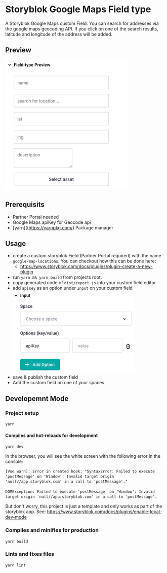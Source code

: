 # Storyblok Google Maps Field type

A Storyblok Google Maps custom Field. You can search for addresses via the google maps geocoding API. If you click on one of the search results, latitude and longitude of the address will be added.

## Preview

![storyblok google maps field type preview](images/fieldtype-preview.jpg)

## Prerequisits

- Partner Portal needed
- Google Maps apiKey for Geocode api
- [yarn]((https://yarnpkg.com/) Package manager

## Usage

- create a custom storyblok Field (Partner Portal required) with the name `google-map-locations`. You can checkout how this can be done here:
  - https://www.storyblok.com/docs/plugins/plugin-create-a-new-plugin
- run `yarn && yarn build` from projects root.
- copy generated code of `dist/export.js` into your custom field editor.
- add `apiKey` as an option under `Input` on your custom field
  ![options](images/options.jpg)
- save & publish the custom field
- Add the custom field on one of your spaces

## Developemnt Mode

### Project setup

```
yarn
```

#### Compiles and hot-reloads for development

```
yarn dev
```

In the browser, you will see the white screen with the following error in the console:
```
[Vue warn]: Error in created hook: "SyntaxError: Failed to execute 'postMessage' on 'Window': Invalid target origin 'null//app.storyblok.com' in a call to 'postMessage'."

DOMException: Failed to execute 'postMessage' on 'Window': Invalid target origin 'null//app.storyblok.com' in a call to 'postMessage'.
```
But don't worry, this project is just a template and only works as part of the storyblok app. See:
https://www.storyblok.com/docs/plugins/enable-local-dev-mode

### Compiles and minifies for production
```
yarn build
```

### Lints and fixes files
```
yarn lint
```

